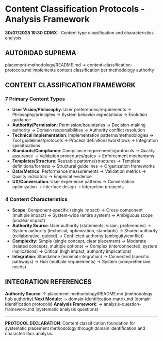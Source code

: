# Content Classification Protocols - Analysis Framework

**30/07/2025 19:30 CDMX** | Content type classification and characteristics analysis

## AUTORIDAD SUPREMA
placement-methodology/README.md → content-classification-protocols.md implements content classification per methodology authority

## CONTENT CLASSIFICATION FRAMEWORK

### **7 Primary Content Types**
- **User Vision/Philosophy**: User preferences/requirements → Philosophy/principles → System behavior expectations → Evolution guidance
- **Authority/Permission**: Permission/boundaries → Decision-making authority → Domain responsibilities → Authority conflict resolution
- **Technical Implementation**: Implementation patterns/methodologies → Tool guidelines/protocols → Process definitions/workflows → Integration specifications
- **Standards/Compliance**: Compliance requirements/protocols → Quality assurance → Validation procedures/gates → Enforcement mechanisms
- **Templates/Structure**: Reusable patterns/structures → Template definitions/formats → Structural guidelines → Organization frameworks
- **Data/Metrics**: Performance measurements → Validation metrics → Quality indicators → Empirical evidence
- **UX/Conversation**: User experience patterns → Conversation optimization → Interface design → Interaction protocols

### **4 Content Characteristics**
- **Scope**: Component-specific (single impact) → Cross-component (multiple impact) → System-wide (entire system) → Ambiguous scope (unclear impact)
- **Authority Source**: User authority (statements, vision, preferences) → System authority (technical, optimization, standards) → Shared authority (collaborative, guided) → Conflicted authority (ambiguity/conflict)
- **Complexity**: Simple (single concept, clear placement) → Moderate (related concepts, multiple options) → Complex (interconnected, system implications) → Critical (high impact, authority implications)
- **Integration**: Standalone (minimal integration) → Connected (specific pathways) → Hub (multiple requirements) → System (comprehensive needs)

## INTEGRATION REFERENCES

**Authority Source**: ↑ placement-methodology/README.md (methodology hub authority)
**Next Module**: → domain-identification-matrix.md (domain identification protocols)
**Analysis Framework**: → analysis-question-framework.md (systematic analysis questions)

---

**PROTOCOL DECLARATION**: Content classification foundation for systematic placement methodology through domain identification and characteristics analysis.